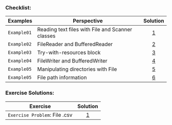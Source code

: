 ### Checklist:

| **Examples** | **Perspective**                                  | **Solution**                                                                                                                                                       |
|--------------|--------------------------------------------------|--------------------------------------------------------------------------------------------------------------------------------------------------------------------|
| `Example01`  | Reading text files with File and Scanner classes | <center>[1](https://github.com/souzafcharles/Complete-Java-Object-Oriented-Programming-and-Projects/tree/master/Section_M13_Working_with_Files/Example01)</center> |
| `Example02`  | FileReader and BufferedReader                    | <center>[2](https://github.com/souzafcharles/Complete-Java-Object-Oriented-Programming-and-Projects/tree/master/Section_M13_Working_with_Files/Example02)</center> |
| `Example03`  | Try-with-resources block                         | <center>[3](https://github.com/souzafcharles/Complete-Java-Object-Oriented-Programming-and-Projects/tree/master/Section_M13_Working_with_Files/Example03)</center> |
| `Example04`  | FileWriter and BufferedWriter                    | <center>[4](https://github.com/souzafcharles/Complete-Java-Object-Oriented-Programming-and-Projects/tree/master/Section_M13_Working_with_Files/Example04)</center> |
| `Example05`  | Manipulating directories with File               | <center>[5](https://github.com/souzafcharles/Complete-Java-Object-Oriented-Programming-and-Projects/tree/master/Section_M13_Working_with_Files/Example05)</center> |
| `Example05`  | File path information                            | <center>[6](https://github.com/souzafcharles/Complete-Java-Object-Oriented-Programming-and-Projects/tree/master/Section_M13_Working_with_Files/Example06)</center> |

### Exercise Solutions:

| **Exercise**                  | **Solution**                                                                                                                                                        |
|-------------------------------|---------------------------------------------------------------------------------------------------------------------------------------------------------------------|
| `Exercise Problem`: File .csv | <center>[1](https://github.com/souzafcharles/Complete-Java-Object-Oriented-Programming-and-Projects/tree/master/Section_M13_Working_with_Files/Exercise01) <center> |
